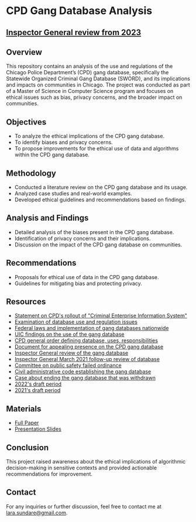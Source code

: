 # CPD Gang Database Analysis

## [Inspector General review from 2023](https://igchicago.org/wp-content/uploads/2023/11/Recent-Developments-on-CPDs-Use-of-Gang-Data.pdf)


## Overview
This repository contains an analysis of the use and regulations of the Chicago Police Department’s (CPD) gang database, specifically the Statewide Organized Criminal Gang Database (SWORD), and its implications and impacts on communities in Chicago. The project was conducted as part of a Master of Science in Computer Science program and focuses on ethical issues such as bias, privacy concerns, and the broader impact on communities.

## Objectives
- To analyze the ethical implications of the CPD gang database.
- To identify biases and privacy concerns.
- To propose improvements for the ethical use of data and algorithms within the CPD gang database.

## Methodology
- Conducted a literature review on the CPD gang database and its usage.
- Analyzed case studies and real-world examples.
- Developed ethical guidelines and recommendations based on findings.

## Analysis and Findings
- Detailed analysis of the biases present in the CPD gang database.
- Identification of privacy concerns and their implications.
- Discussion on the impact of the CPD gang database on communities.

## Recommendations
- Proposals for ethical use of data in the CPD gang database.
- Guidelines for mitigating bias and protecting privacy.

## Resources
- [Statement on CPD's rollout of "Criminal Enterprise Information System"](https://abc7chicago.com/chicago-police-department-criminal-enterprise-information-system-cpd-gang-database-violence/5970975/)
- [Examination of database use and regulation issues](https://blockclubchicago.org/2021/07/28/police-gang-database-is-riddled-with-errors-and-has-ruined-lives-aldermen-say-so-why-is-it-cpd-still-using-it/)
- [Federal laws and implementation of gang databases nationwide](https://ilr.law.uiowa.edu/print/volume-106-issue-3/constructing-a-compromise-the-current-state-of-gang-database-legislation-and-how-to-effectuate-nationwide-reform/)
- [UIC findings on the use of the gang database](http://erasethedatabase.com/wp-content/uploads/2018/02/Tracked-Targeted-0217.pdf)
- [CPD general order defining database, uses, responsibilities](https://home.chicagopolice.org/wp-content/uploads/2019/04/Criminal-Enterprise-Databse-DRAFT-11-APR-19-version-2.pdf)
- [Document for appealing presence on the CPD gang database](https://igchicago.org/wp-content/uploads/2019/11/CPD-31.615.pdf)
- [Inspector General review of the gang database](https://igchicago.org/wp-content/uploads/2019/04/OIG-CPD-Gang-Database-Review.pdf)
- [Inspector General March 2021 follow-up review of database](https://igchicago.org/wp-content/uploads/2021/03/OIG-Follow-Up-Inquiry-on-the-Chicago-Police-Departments-Gang-Database.pdf)
- [Committee on public safety failed ordinance](https://chicago.legistar.com/LegislationDetail.aspx?ID=3584670&GUID=8042C182-BD43-4AA5-8531-3EE0782E6CAC&Options=Advanced&Search=&FullText=1)
- [Civil administrative code establishing the gang database](https://www.ilga.gov/legislation/ilcs/fulltext.asp?DocName=002026050K2605-305)
- [Case about ending the gang database that was withdrawn](https://www.clearinghouse.net/detail.php?id=17999)
- [2022's draft period](https://home.chicagopolice.org/draft_policy/new-public-posting-request-criminal-enterprise-information-system-policy-draft/)
- [2021's draft period](https://home.chicagopolice.org/draft_policy/criminal-enterprise-information-system-policy-draft/)


## Materials
- [Full Paper](docs/full_paper.pdf)
- [Presentation Slides](slides/presentation.pdf)

## Conclusion
This project raised awareness about the ethical implications of algorithmic decision-making in sensitive contexts and provided actionable recommendations for improvement.

## Contact
For any inquiries or further discussion, feel free to contact me at [lara.sundare@gmail.com](mailto:lara.sundare@gmail.com).
